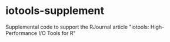 # iotools-supplement
Supplemental code to support the RJournal article "iotools: High-Performance I/O Tools for R"

